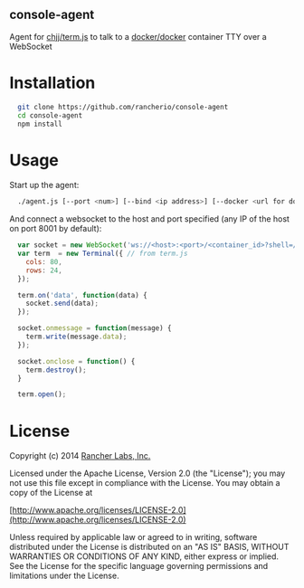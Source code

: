 console-agent
-------------
Agent for [chjj/term.js](term.js) to talk to a [docker/docker](Docker) container TTY over a WebSocket

Installation
============
```bash
  git clone https://github.com/rancherio/console-agent
  cd console-agent
  npm install
```

Usage
=====
Start up the agent:
```bash
  ./agent.js [--port <num>] [--bind <ip address>] [--docker <url for docker API>]
```

And connect a websocket to the host and port specified (any IP of the host on port 8001 by default):
```javascript
  var socket = new WebSocket('ws://<host>:<port>/<container_id>?shell=/bin/bash');
  var term  = new Terminal({ // from term.js
    cols: 80,
    rows: 24,
  });

  term.on('data', function(data) {
    socket.send(data);
  });

  socket.onmessage = function(message) {
    term.write(message.data);
  });

  socket.onclose = function() {
    term.destroy();
  }

  term.open();
```

License
=======
Copyright (c) 2014 [Rancher Labs, Inc.](http://rancher.com)

Licensed under the Apache License, Version 2.0 (the "License");
you may not use this file except in compliance with the License.
You may obtain a copy of the License at

[http://www.apache.org/licenses/LICENSE-2.0](http://www.apache.org/licenses/LICENSE-2.0)

Unless required by applicable law or agreed to in writing, software
distributed under the License is distributed on an "AS IS" BASIS,
WITHOUT WARRANTIES OR CONDITIONS OF ANY KIND, either express or implied.
See the License for the specific language governing permissions and
limitations under the License.
